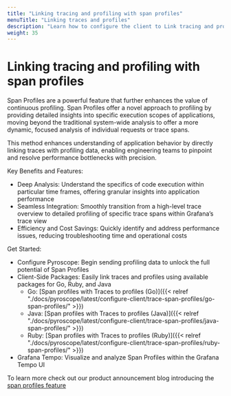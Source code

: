 ```yaml
---
title: "Linking tracing and profiling with span profiles"
menuTitle: "Linking traces and profiles"
description: "Learn how to configure the client to Link tracing and profiling with span profiles."
weight: 35
---
```


# Linking tracing and profiling with span profiles

Span Profiles are a powerful feature that further enhances the value of continuous profiling. Span Profiles offer a novel approach to profiling by providing detailed insights into specific execution scopes of applications, moving beyond the traditional system-wide analysis to offer a more dynamic, focused analysis of individual requests or trace spans. 

This method enhances understanding of application behavior by directly linking traces with profiling data, enabling engineering teams to pinpoint and resolve performance bottlenecks with precision.

Key Benefits and Features:

- Deep Analysis: Understand the specifics of code execution within particular time frames, offering granular insights into application performance
- Seamless Integration: Smoothly transition from a high-level trace overview to detailed profiling of specific trace spans within Grafana’s trace view
- Efficiency and Cost Savings: Quickly identify and address performance issues, reducing troubleshooting time and operational costs

Get Started:

- Configure Pyroscope: Begin sending profiling data to unlock the full potential of Span Profiles
- Client-Side Packages: Easily link traces and profiles using available packages for Go, Ruby, and Java
  - Go: [Span profiles with Traces to profiles (Go)]({{< relref "./docs/pyroscope/latest/configure-client/trace-span-profiles/go-span-profiles/" >}})
  - Java: [Span profiles with Traces to profiles (Java)]({{< relref "./docs/pyroscope/latest/configure-client/trace-span-profiles/java-span-profiles/" >}})
  - Ruby: [Span profiles with Traces to profiles (Ruby)]({{< relref "./docs/pyroscope/latest/configure-client/trace-span-profiles/ruby-span-profiles/" >}})
- Grafana Tempo: Visualize and analyze Span Profiles within the Grafana Tempo UI

To learn more check out our product announcement blog introducing the [span profiles feature](/blog/2024/02/06/combining-tracing-and-profiling-for-enhanced-observability-introducing-span-profiles/)